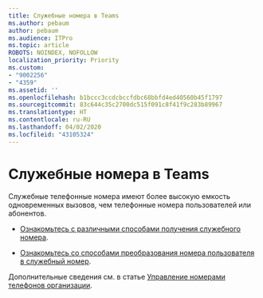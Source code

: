 ```yaml
---
title: Служебные номера в Teams
ms.author: pebaum
author: pebaum
ms.audience: ITPro
ms.topic: article
ROBOTS: NOINDEX, NOFOLLOW
localization_priority: Priority
ms.custom:
- "9002256"
- "4359"
ms.assetid: ''
ms.openlocfilehash: b1bccc3ccdcbccfdbc68bbfd4ed40560b45f1797
ms.sourcegitcommit: 83c644c35c2700dc515f091c8f41f9c283b89967
ms.translationtype: HT
ms.contentlocale: ru-RU
ms.lasthandoff: 04/02/2020
ms.locfileid: "43105324"
---
```

# <a name="service-numbers-in-teams"></a>Служебные номера в Teams

Служебные телефонные номера имеют более высокую емкость одновременных вызовов, чем телефонные номера пользователей или абонентов. 

- [Ознакомьтесь с различными способами получения служебного номера](https://docs.microsoft.com/microsoftteams/getting-service-phone-numbers). 

- [Ознакомьтесь со способами преобразования номера пользователя в служебный номер](https://docs.microsoft.com/microsoftteams/manage-phone-numbers-for-your-organization/phone-number-management-for-the-u-s).

Дополнительные сведения см. в статье [Управление номерами телефонов организации](https://docs.microsoft.com/microsoftteams/manage-phone-numbers-for-your-organization/manage-phone-numbers-for-your-organization).
